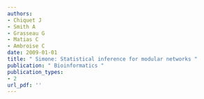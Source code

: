 ```yaml
---
authors: 
- Chiquet J 
- Smith A 
- Grasseau G 
- Matias C 
- Ambroise C 
date: 2009-01-01
title: " Simone: Statistical inference for modular networks "
publication: " Bioinformatics "
publication_types:
- 2
url_pdf: ''
---
```


